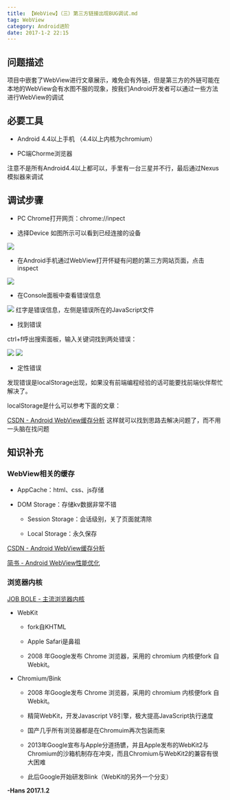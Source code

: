 ```yaml
---
title: 【WebView】（三）第三方链接出现BUG调试.md
tag: WebView
category: Android进阶
date: 2017-1-2 22:15
---
```

## 问题描述

项目中嵌套了WebView进行文章展示，难免会有外链，但是第三方的外链可能在本地的WebView会有水图不服的现象，按我们Android开发者可以通过一些方法进行WebView的调试


<!-- more -->

## 必要工具

* Android 4.4以上手机 （4.4以上内核为chromium）

* PC端Chorme浏览器



注意不是所有Android4.4以上都可以，手里有一台三星并不行，最后通过Nexus模拟器来调试



## 调试步骤

* PC Chrome打开网页：chrome://inpect

* 选择Device 如图所示可以看到已经连接的设备

![](http://p1.bpimg.com/567571/2b41ddc138e8833d.png)

* 在Android手机通过WebView打开怀疑有问题的第三方网站页面，点击inspect

![](http://i1.piimg.com/567571/1f06085ac0547ece.png)

* 在Console面板中查看错误信息

![](http://i1.piimg.com/567571/abe80d7ae2a80c3c.png)
红字是错误信息，左侧是错误所在的JavaScript文件

* 找到错误

ctrl+f呼出搜索面板，输入关键词找到两处错误：

![](http://i1.piimg.com/567571/1ab3bc3f78036a55.png)
![](http://i1.piimg.com/567571/358268f815471acc.png)

* 定性错误

发现错误是localStorage出现，如果没有前端编程经验的话可能要找前端伙伴帮忙解决了。

localStorage是什么可以参考下面的文章：

[CSDN - Android WebView缓存分析](http://blog.csdn.net/a345017062/article/details/8703221)
这样就可以找到思路去解决问题了，而不用一头脑在找问题



## 知识补充

### WebView相关的缓存

* AppCache：html、css、js存储

* DOM Storage：存储kv数据非常不错

    * Session Storage：会话级别，关了页面就清除

    * Local Storage：永久保存



[CSDN - Android WebView缓存分析](http://blog.csdn.net/a345017062/article/details/8703221)

[简书 - Android WebView性能优化](http://www.jianshu.com/p/95d4d73be3d1)



### 浏览器内核

[JOB BOLE - 主流浏览器内核](http://web.jobbole.com/84826/)

* WebKit

    * fork自KHTML

    * Apple Safari是鼻祖

    * 2008 年Google发布 Chrome 浏览器，采用的 chromium 内核便fork 自 Webkit。



* Chromium/Bink

  * 2008 年Google发布 Chrome 浏览器，采用的 chromium 内核便fork 自 Webkit。

  * 精简WebKit，开发Javascript V8引擎，极大提高JavaScript执行速度

  * 国产几乎所有浏览器都是在Chromuim再次包装而来

  * 2013年Google宣布与Apple分道扬镳，并且Apple发布的WebKit2与Chromium的沙箱机制存在冲突，而且Chromium与WebKit2的兼容有很大困难

  * 此后Google开始研发Blink（WebKit的另外一个分支）

**-Hans 2017.1.2**
